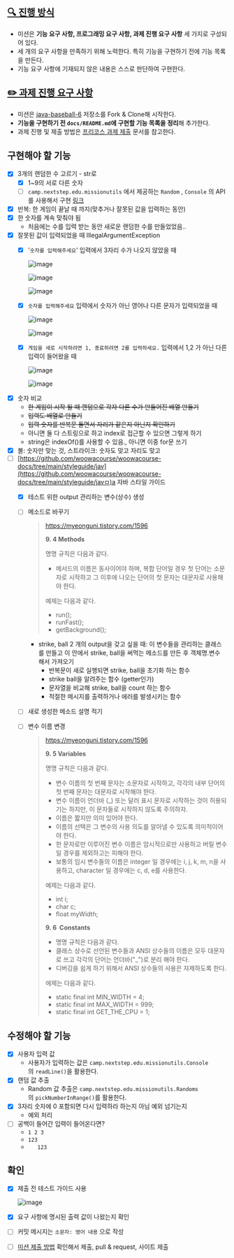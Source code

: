 ## [🔍 진행 방식](https://github.com/muyaaho/java-baseball-6#-%EC%A7%84%ED%96%89-%EB%B0%A9%EC%8B%9D)

- 미션은 **기능 요구 사항, 프로그래밍 요구 사항, 과제 진행 요구 사항** 세 가지로 구성되어 있다.
- 세 개의 요구 사항을 만족하기 위해 노력한다. 특히 기능을 구현하기 전에 기능 목록을 만든다.
- 기능 요구 사항에 기재되지 않은 내용은 스스로 판단하여 구현한다.

## [✏️ 과제 진행 요구 사항](https://github.com/muyaaho/java-baseball-6#%EF%B8%8F-%EA%B3%BC%EC%A0%9C-%EC%A7%84%ED%96%89-%EC%9A%94%EA%B5%AC-%EC%82%AC%ED%95%AD)

- 미션은 [java-baseball-6](https://github.com/woowacourse-precourse/java-baseball-6) 저장소를 Fork & Clone해 시작한다.
- **기능을 구현하기 전 `docs/README.md`에 구현할 기능 목록을 정리**해 추가한다.
- 과제 진행 및 제출 방법은 [프리코스 과제 제출](https://github.com/woowacourse/woowacourse-docs/tree/master/precourse) 문서를 참고한다.

## 구현해야 할 기능

- [x]  3개의 랜덤한 수 고르기 - str로
    - [x]  1~9의 서로 다른 숫자
    - [ ]  `camp.nextstep.edu.missionutils`  에서 제공하는 `Random` , `Console` 의 API를 사용해서 구현 [링크](https://github.com/muyaaho/java-baseball-6#%EB%9D%BC%EC%9D%B4%EB%B8%8C%EB%9F%AC%EB%A6%AC)
- [x]  반복: 한 게임이 끝날 때 까지(맞추거나 잘못된 값을 입력하는 동안)
- [x]  한 숫자를 계속 맞춰야 됨
    - 처음에는 수를 입력 받는 동안 새로운 랜덤한 수를 만들었었음..
- [x]  잘못된 값이 입력되었을 때 IllegalArgumentException
    - [x]  '`숫자를 입력해주세요`' 입력에서 3자리 수가 나오지 않았을 때
        
        ![image](https://github.com/muyaaho/java-baseball-6/assets/76798969/a22feb58-3a94-4bf5-8352-600ce424684f)
        
        ![image](https://github.com/muyaaho/java-baseball-6/assets/76798969/c52896db-fc37-46e0-90aa-e954bd3bf631)
        
        ![image](https://github.com/muyaaho/java-baseball-6/assets/76798969/7da04efd-229b-4d37-8d30-ec2c87edb279)
        
    - [x]  `숫자를 입력해주세요` 입력에서 숫자가 아닌 영어나 다른 문자가 입력되었을 때
        
        ![image](https://github.com/muyaaho/java-baseball-6/assets/76798969/ddac06f8-f4e9-4d0f-9161-6da70b15231d)

        ![image](https://github.com/muyaaho/java-baseball-6/assets/76798969/62867aa9-5b29-46c9-8e4f-7a61612bcee9)
        
    - [x]  `게임을 새로 시작하려면 1, 종료하려면 2를 입력하세요.` 입력에서 1,2 가 아닌 다른 입력이 들어왔을 때
        
        ![image](https://github.com/muyaaho/java-baseball-6/assets/76798969/22b6c36b-26c6-4b24-b565-c5d583f81789)

        ![image](https://github.com/muyaaho/java-baseball-6/assets/76798969/3ab611b6-6e7e-45f8-8cb4-a10b212aebc8)

        
- [x]  숫자 비교
    - ~~한 게임이 시작 될 때 랜덤으로 각자 다른 수가 만들어진 배열 만들기~~
    - ~~입력도 배열로 만들기~~
    - ~~입력 숫자를 반복문 돌면서 자리가 같은지 아닌지 확인하기~~
    - 아니면 둘 다 스트링으로 하고 index로 접근할 수 있으면 그렇게 하기
    - string은 indexOf()를 사용할 수 있음., 아니면 이중 for문 쓰기
- [x]  볼: 숫자만 맞는 것, 스트라이크: 숫자도 맞고 자리도 맞고
- [ ]  [https://github.com/woowacourse/woowacourse-docs/tree/main/styleguide/jav](https://github.com/woowacourse/woowacourse-docs/tree/main/styleguide/javㅁ)a  자바 스타일 가이드
    - [x]  테스트 위한 output 관리하는 변수(상수) 생성
    - [ ]  메소드로 바꾸기
        
        > https://myeonguni.tistory.com/1596
        > 
        > 
        > **9. 4 Methods**
        > 
        > 명명 규칙은 다음과 같다.
        > 
        > - 메서드의 이름은 동사이어야 하며, 복합 단어일 경우 첫 단어는 소문자로 시작하고 그 이후에 나오는 단어의 첫 문자는 대문자로 사용해야 한다.
        > 
        > 예제는 다음과 같다.
        > 
        > - run();
        > - runFast();
        > - getBackground();
        - strike, ball 2 개의 output을 갖고 싶을 때: 이 변수들을 관리하는 클래스를 만들고 이 안에서 strike, ball을 써먹는 메소드를 만든 후 객체명.변수 해서 가져오기
            - 반복문이 새로 실행되면 strike, ball을 초기화 하는 함수
            - strike ball을 알려주는 함수 (getter인가)
            - 문자열을 비교해 strike, ball을 count 하는 함수
            - 적절한 메시지를 출력하거나 에러를 발생시키는 함수
    - [ ]  새로 생성한 메소드 설명 적기
    - [ ]  변수 이름 변경
        
        > https://myeonguni.tistory.com/1596
        > 
        > 
        > **9. 5 Variables**
        > 
        > 명명 규칙은 다음과 같다.
        > 
        > - 변수 이름의 첫 번째 문자는 소문자로 시작하고, 각각의 내부 단어의 첫 번째 문자는 대문자로 시작해야 한다.
        > - 변수 이름이 언더바 (_) 또는 달러 표시 문자로 시작하는 것이 허용되기는 하지만, 이 문자들로 시작하지 않도록 주의하자.
        > - 이름은 짧지만 의미 있어야 한다.
        > - 이름의 선택은 그 변수의 사용 의도를 알아낼 수 있도록 의미적이어야 한다.
        > - 한 문자로만 이루어진 변수 이름은 암시적으로만 사용하고 버릴 변수일 경우를 제외하고는 피해야 한다.
        > - 보통의 임시 변수들의 이름은 integer 일 경우에는 i, j, k, m, n을 사용하고, character 일 경우에는 c, d, e를 사용한다.
        > 
        > 예제는 다음과 같다.
        > 
        > - int i;
        > - char c;
        > - float myWidth;
        > 
        > **9. 6  Constants**
        > 
        > - 명명 규칙은 다음과 같다.
        > - 클래스 상수로 선언된 변수들과 ANSI 상수들의 이름은 모두 대문자로 쓰고 각각의 단어는 언더바("_")로 분리 해야 한다.
        > - 디버깅을 쉽게 하기 위해서 ANSI 상수들의 사용은 자제하도록 한다.
        > 
        > 에제는 다음과 같다.
        > 
        > - static final int MIN_WIDTH = 4;
        > - static final int MAX_WIDTH = 999;
        > - static final int GET_THE_CPU = 1;

## 수정해야 할 기능

- [x]  사용자 입력 값
    - 사용자가 입력하는 값은 `camp.nextstep.edu.missionutils.Console`의 `readLine()`을 활용한다.
- [x]  랜덤 값 추출
    - Random 값 추출은 `camp.nextstep.edu.missionutils.Randoms`의 `pickNumberInRange()`를 활용한다.
- [x]  3자리 숫자에 0 포함되면 다시 입력하라 하는지 아님 예외 넘기는지
    - 예외 처리
- [ ]  공백이 들어간 입력이 들어온다면?
    - `1 2 3`
    - `123  `
    - `   123`

## 확인

- [x]  제출 전 테스트 가이드 사용
    
   ![image](https://github.com/muyaaho/java-baseball-6/assets/76798969/f54db7b7-32a4-45c9-af7e-2d1263ebbb73)

- [x]  요구 사항에 명시된 출력 값이 나왔는지 확인
- [ ]  커밋 메시지는 `소문자: 영어 내용` 으로 작성
- [ ]  [미션 제출 방법](https://github.com/muyaaho/java-baseball-6#-%EB%AF%B8%EC%85%98-%EC%A0%9C%EC%B6%9C-%EB%B0%A9%EB%B2%95) 확인해서 제출, pull & request, 사이트 제출
